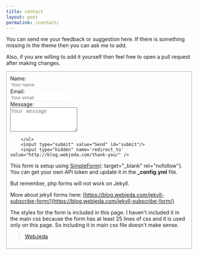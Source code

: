 ```yaml
---
title: contact
layout: post
permalink: /contact/
---
```



<style>
.contact-li {
    list-style: none;
}

.contact-input {
    border:none;
    border-bottom: 1px solid #eee;
    width: 12em;
}

.contact-input:focus {
    outline:none;
    border-bottom: 1px solid #ea6111;
}

.contact-label {
    display: block;
}

ul.contact-ul {
    margin: 0;
    padding: 10px;
}

#submit {
    border:none;
    background-color: #ea6111;
    padding: 5px 15px;
    color: #eee;
    opacity: 0.8;
}

#submit:hover {
    opacity: 1;
    cursor: pointer;
}


#contact-form {
    border: 1px solid #aaa;
    display: inline-flex;
    margin-bottom: 1em;
}

</style>

You can send me your feedback or suggestion here. If there is something missing in the theme then you can ask me to add. 

Also, if you are willing to add it yourself then feel free to open a pull request after making changes.

<form id="contact-form" class="form" action="https://getsimpleform.com/messages?form_api_token={{site.api-token}}" method="POST" enctype="multipart/form-data">
        <ul class="contact-ul">
            <li class="contact-li">
                <label class="contact-label" for="name">Name:</label>
                <input type="text" placeholder="Your name" id="name" class="contact-input" name="name" tabindex="1"/>
            </li>
            <li class="contact-li">
                <label class="contact-label" for="email">Email:</label>
                <input type="email" placeholder="Your email" id="email" class="contact-input" name="email" tabindex="2"/>
            </li>
            <li class="contact-li">
                <label class="contact-label" for="message">Message:</label>
                <textarea class="contact-textarea" placeholder="Your message" class="contact-input" rows="4" id="message" name="message" tabindex="3"></textarea>
            </li>
            
        </ul>
        <input type="submit" value="Send" id="submit"/>
        <input type="hidden" name='redirect_to' value="http://blog.webjeda.com/thank-you/" />
        
</form>

This form is setup using [SimpleForm](https://getsimpleform.com){: target="_blank" rel="nofollow"}. You can get your own API token and update it in the **_config.yml** file.

But remember, php forms will not work on Jekyll.

More about jekyll forms here: [https://blog.webjeda.com/jekyll-subscribe-form/](https://blog.webjeda.com/jekyll-subscribe-form/)

The styles for the form is included in this page. I haven't included it in the main css because the form has at least 25 lines of css and it is used only on this page. So including it in main css file doesn't make sense.


<div id="fb-root"></div>
<script>(function(d, s, id) {
  var js, fjs = d.getElementsByTagName(s)[0];
  if (d.getElementById(id)) return;
  js = d.createElement(s); js.id = id;
  js.src = "//connect.facebook.net/en_US/sdk.js#xfbml=1&version=v2.8&appId=1409800599270506";
  fjs.parentNode.insertBefore(js, fjs);
}(document, 'script', 'facebook-jssdk'));</script>


<div class="fb-page" data-href="https://www.facebook.com/webjeda/" data-small-header="true" data-adapt-container-width="false" data-hide-cover="true" data-show-facepile="true"><blockquote cite="https://www.facebook.com/webjeda/" class="fb-xfbml-parse-ignore"><a href="https://www.facebook.com/webjeda/">WebJeda</a></blockquote></div>